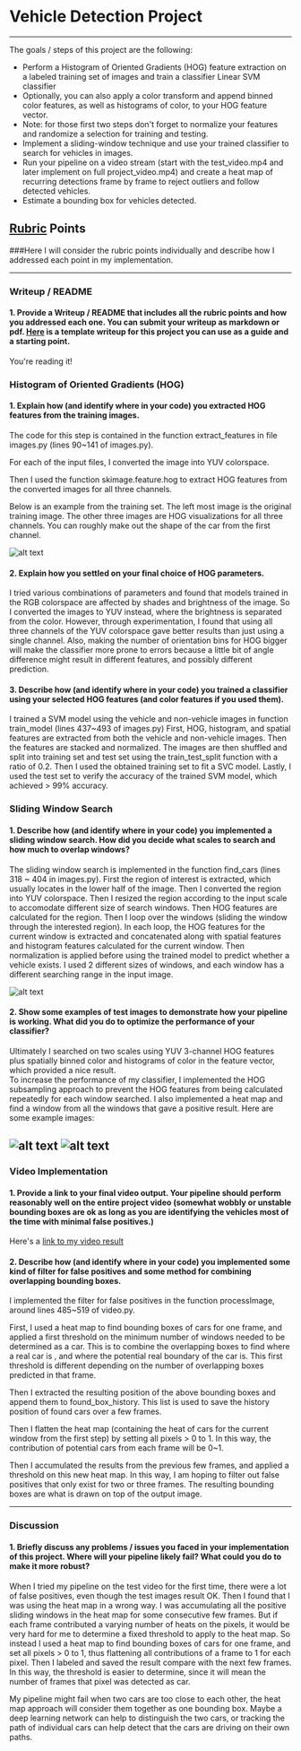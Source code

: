 
# Vehicle Detection Project #
---

The goals / steps of this project are the following:

* Perform a Histogram of Oriented Gradients (HOG) feature extraction on a labeled training set of images and train a classifier Linear SVM classifier
* Optionally, you can also apply a color transform and append binned color features, as well as histograms of color, to your HOG feature vector. 
* Note: for those first two steps don't forget to normalize your features and randomize a selection for training and testing.
* Implement a sliding-window technique and use your trained classifier to search for vehicles in images.
* Run your pipeline on a video stream (start with the test_video.mp4 and later implement on full project_video.mp4) and create a heat map of recurring detections frame by frame to reject outliers and follow detected vehicles.
* Estimate a bounding box for vehicles detected.

[//]: # (Image References)
[image1]: ./output_images/image0003.png_hog.png
[image2]: ./output_images/test6.jpg_beforeheat.png
[image3]: ./output_images/test6.jpg_output.png
[image4]: ./output_images/test6.jpg_heat.png
[image5]: ./output_images/test6.jpg_heat.png
[image6]: ./examples/labels_map.png
[image7]: ./examples/output_bboxes.png
[video1]: ./project_video.mp4

## [Rubric](https://review.udacity.com/#!/rubrics/513/view) Points
###Here I will consider the rubric points individually and describe how I addressed each point in my implementation.  

---
### Writeup / README

#### 1. Provide a Writeup / README that includes all the rubric points and how you addressed each one.  You can submit your writeup as markdown or pdf.  [Here](https://github.com/udacity/CarND-Vehicle-Detection/blob/master/writeup_template.md) is a template writeup for this project you can use as a guide and a starting point.  

You're reading it!

### Histogram of Oriented Gradients (HOG)

#### 1. Explain how (and identify where in your code) you extracted HOG features from the training images.

The code for this step is contained in the function extract_features in file images.py (lines 90~141 of images.py).  

For each of the input files, I converted the image into YUV colorspace.

Then I used the function skimage.feature.hog to extract HOG features from the converted images for all three channels.

Below is an example from the training set. The left most image is the original training image. The other three images
are HOG visualizations for all three channels. 
You can roughly make out the shape of the car from the first channel.

![alt text][image1]

#### 2. Explain how you settled on your final choice of HOG parameters.

I tried various combinations of parameters and found that models trained in the RGB colorspace are affected by shades and brightness of the image.
So I converted the images to YUV instead, where the brightness is separated from the color.
However, through experimentation, I found that using all three channels of the YUV colorspace gave better results than just using a single channel.
Also, making the number of orientation bins for HOG bigger will make the classifier more prone to errors because a little bit of angle difference might result in different features, and possibly different prediction.

#### 3. Describe how (and identify where in your code) you trained a classifier using your selected HOG features (and color features if you used them).

I trained a SVM model using the vehicle and non-vehicle images in function train_model (lines 437~493 of images.py)
First, HOG, histogram, and spatial features are extracted from both the vehicle and non-vehicle images.
Then the features are stacked and normalized.
The images are then shuffled and split into training set and test set using the train_test_split function with a ratio of 0.2.
Then I used the obtained training set to fit a SVC model.
Lastly, I used the test set to verify the accuracy of the trained SVM model, which achieved > 99% accuracy.

### Sliding Window Search

#### 1. Describe how (and identify where in your code) you implemented a sliding window search.  How did you decide what scales to search and how much to overlap windows?

The sliding window search is implemented in the function find_cars (lines 318 ~ 404 in images.py).
First the region of interest is extracted, which usually locates in the lower half of the image.
Then I converted the region into YUV colorspace.
Then I resized the region according to the input scale to accomodate different size of search windows.
Then HOG features are calculated for the region.
Then I loop over the windows (sliding the window through the interested region). In each loop, the HOG features for the current window
is extracted and concatenated along with spatial features and histogram features calculated for the current window.
Then normalization is applied before using the trained model to predict whether a vehicle exists.
I used 2 different sizes of windows, and each window has a different searching range in the input image.

![alt text][image2]

#### 2. Show some examples of test images to demonstrate how your pipeline is working.  What did you do to optimize the performance of your classifier?

Ultimately I searched on two scales using YUV 3-channel HOG features plus spatially binned color and histograms of color in the feature vector, which provided a nice result.  
To increase the performance of my classifier, I implemented the HOG subsampling approach to prevent the HOG features from being calculated repeatedly for each window searched.
I also implemented a heat map and find a window from all the windows that gave a positive result.
Here are some example images:

![alt text][image3]
![alt text][image4]
---

### Video Implementation

#### 1. Provide a link to your final video output.  Your pipeline should perform reasonably well on the entire project video (somewhat wobbly or unstable bounding boxes are ok as long as you are identifying the vehicles most of the time with minimal false positives.)
Here's a [link to my video result](./project_video_out.mp4)


#### 2. Describe how (and identify where in your code) you implemented some kind of filter for false positives and some method for combining overlapping bounding boxes.

I implemented the filter for false positives in the function processImage, around lines 485~519 of video.py.

First, I used a heat map to find bounding boxes of cars for one frame, and applied a first threshold on the minimum number of windows needed to be determined as a car.
This is to combine the overlapping boxes to find where a real car is , and where the potential real boundary of the car is.
This first threshold is different depending on the number of overlapping boxes predicted in that frame.

Then I extracted the resulting position of the above bounding boxes and append them to found_box_history.
This list is used to save the history position of found cars over a few frames.

Then I flatten the heat map (containing the heat of cars for the current window from the first step) by setting all pixels > 0 to 1.
In this way, the contribution of potential cars from each frame will be 0~1.

Then I accumulated the results from the previous few frames, and applied a threshold on this new heat map.
In this way, I am hoping to filter out false positives that only exist for two or three frames.
The resulting bounding boxes are what is drawn on top of the output image.

---

### Discussion

#### 1. Briefly discuss any problems / issues you faced in your implementation of this project.  Where will your pipeline likely fail?  What could you do to make it more robust?

When I tried my pipeline on the test video for the first time, there were a lot of false positives, even though the test images result OK.
Then I found that I was using the heat map in a wrong way.
I was accumulating all the positive sliding windows in the heat map for some consecutive few frames.
But if each frame contributed a varying number of heats on the pixels, it would be very hard for me to determine a fixed threshold to apply to the heat map.
So instead I used a heat map to find bounding boxes of cars for one frame, and set all pixels > 0 to 1, thus flattening all contributions of a frame to 1 for each pixel.
Then I labeled and saved the result compare with the next few frames.
In this way, the threshold is easier to determine, since it will mean the number of frames that pixel was detected as car.

My pipeline might fail when two cars are too close to each other, the heat map approach will consider them together as one bounding box.
Maybe a deep learning network can help to distinguish the two cars, or tracking the path of individual cars can help detect that the cars are driving on their own paths.

